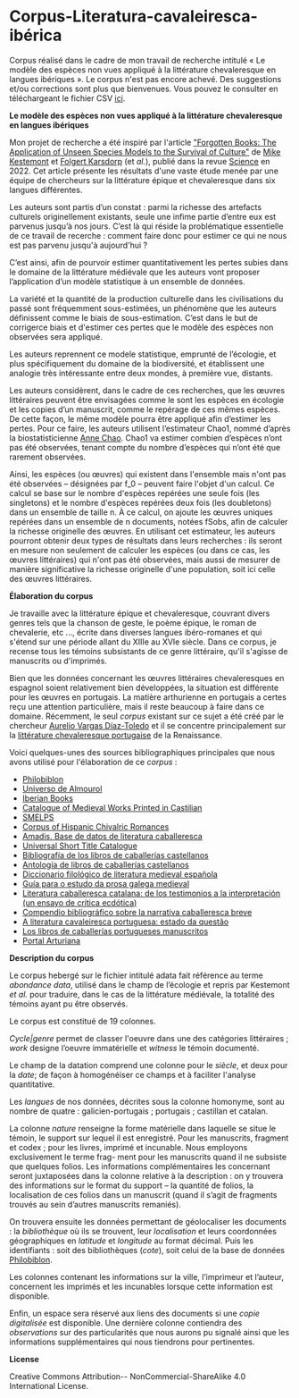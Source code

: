 # Corpus-Literatura-cavaleiresca-ibérica
Corpus réalisé dans le cadre de mon travail de recherche intitulé « Le modèle des espèces non vues appliqué à la littérature chevaleresque en langues ibériques ». Le corpus n'est pas encore achevé. Des suggestions et/ou corrections sont plus que bienvenues. Vous pouvez le consulter en téléchargeant le fichier CSV [ici](adata_m2.csv).

**Le modèle des espèces non vues appliqué à la littérature chevaleresque en langues ibériques**

Mon projet de recherche a été inspiré par l'article ["Forgotten Books: The Application of Unseen Species Models to the Survival of Culture"](https://github.com/mikekestemont/forgotten-books) de [Mike Kestemont](https://mikekestemont.github.io/) et [Folgert Karsdorp](https://www.karsdorp.io/) (et *al.*), publié dans la revue [Science](https://www.science.org/doi/10.1126/science.abl7655) en 2022. Cet article présente les résultats d'une vaste étude menée par une équipe de chercheurs sur la littérature épique et chevaleresque dans six langues différentes.

Les auteurs sont partis d’un constat :  parmi la richesse des artefacts culturels originellement existants, seule une infime partie d’entre eux est parvenus jusqu’à nos jours. C’est là qui réside la problématique essentielle de ce travail de recerche : comment faire donc pour estimer ce qui ne nous est pas parvenu jusqu'à aujourd'hui ? 
 
 C’est ainsi, afin de pourvoir estimer quantitativement les pertes subies dans le domaine de la littérature médiévale que les auteurs vont proposer l’application d’un modèle statistique à un ensemble de données.

La variété et la quantité de la production culturelle dans les civilisations du passé sont fréquemment sous-estimées, un phénomène que les auteurs définissent comme le biais de sous-estimation. C’est dans le but de corrigerce biais et d'estimer ces pertes que le modèle des espèces non observées sera appliqué.

Les auteurs reprennent ce modele statistique, emprunté de l’écologie, et plus spécifiquement du domaine de la biodiversité, et établissent une analogie très intéressante entre deux mondes, à première vue, distants.

 
Les auteurs considèrent, dans le cadre de ces recherches, que les œuvres littéraires peuvent être envisagées comme le sont les espèces en écologie et les copies d’un manuscrit, comme le repérage de ces mêmes espèces. De cette façon, le même modèle pourra être appliqué afin d’estimer les pertes. Pour ce faire, les auteurs utilisent l’estimateur Chao1, nommé d’après la biostatisticienne [Anne Chao](https://sites.google.com/view/chao-lab-website/brief-cv). Chao1 va estimer combien d’espèces n’ont pas été observées, tenant compte du nombre d’espèces qui n’ont été que rarement observées.

Ainsi, les espèces (ou œuvres) qui existent dans l'ensemble mais n'ont pas été observées – désignées par f_0 – peuvent faire l'objet d'un calcul. Ce calcul se base sur le nombre d'espèces repérées une seule fois (les singletons) et le nombre d'espèces repérées deux fois (les doubletons) dans un ensemble de taille n. À ce calcul, on ajoute les œuvres uniques repérées dans un ensemble de n documents, notées fSobs, afin de calculer la richesse originelle des œuvres. En utilisant cet estimateur, les auteurs pourront obtenir deux types de résultats dans leurs recherches : ils seront en mesure non seulement de calculer les espèces (ou dans ce cas, les œuvres littéraires) qui n'ont pas été observées, mais aussi de mesurer de manière significative la richesse originelle d'une population, soit ici celle des œuvres littéraires.

**Élaboration du corpus**

Je travaille avec la littérature épique et chevaleresque, couvrant divers genres tels que la chanson de geste, le poème épique, le roman de chevalerie, etc ...,  écrite dans diverses langues ibéro-romanes et qui s'étend sur une période allant du XIIIe au XVIe siècle. Dans ce corpus, je recense tous les témoins subsistants de ce genre littéraire, qu'il s'agisse de manuscrits ou d'imprimés.

Bien que les données concernant les œuvres littéraires chevaleresques en espagnol soient relativement bien développées, la situation est différente pour les œuvres en portugais. La matière arthurienne en portugais a certes reçu une attention particulière, mais il reste beaucoup à faire dans ce domaine. Récemment, le seul *corpus* existant sur ce sujet a été créé par le chercheur [Aurelio Vargas Díaz-Toledo](https://www.ucm.es/aureliovargasdiaztoledo/) et  il se concentre principalement sur la [littérature chevaleresque portugaise](https://parnaseo.uv.es/UniversoDeAlmourol/) de la Renaissance.

Voici quelques-unes des sources bibliographiques principales que nous avons utilisé pour l'élaboration de ce *corpus* : 

- [Philobiblon](https://bancroft.berkeley.edu/philobiblon/)
- [Universo de Almourol](https://parnaseo.uv.es/UniversoDeAlmourol/)
- [Iberian Books](https://iberian.ucd.ie/view/iberian:13094)
- [Catalogue of Medieval Works Printed in Castilian](https://comedic.unizar.es/)
- [SMELPS](https://smelps.wixsite.com/smelpsarturiano)
- [Corpus of Hispanic Chivalric Romances](https://textred.spanport.wisc.edu/chivalric/index.html)
- [Amadis. Base de datos de literatura caballeresca](https://clarisel.unizar.es/paginas/index.php?base=amadis&opcion=presentacion)
- [Universal Short Title Catalogue ](https://ustc.ac.uk/)
- [Bibliografía de los libros de caballerías castellanos](https://www.cervantesvirtual.com/obra/bibliografia-de-los-libros-de-caballeria-castellanos/)
- [Antología de libros de caballerías castellanos](https://www.cervantesvirtual.com/obra/antologia-de-libros-de-caballerias-castellanos/)
- [Diccionario filológico de literatura medieval española](https://dialnet.unirioja.es/servlet/libro?codigo=267414)
- [Guía para o estudo da prosa galega medieval](https://cirp.gal/publicacions/pub-0511.html)
- [Literatura caballeresca catalana: de los testimonios a la interpretación (un ensayo de crítica ecdótica) ](https://dialnet.unirioja.es/servlet/articulo?codigo=2371582)
- [Compendio bibliográfico sobre la narrativa caballeresca breve](https://www.cervantesvirtual.com/obra/compendio-bibliografico-sobre-la-narrativa-caballeresca-breve/)
- [A literatura cavaleiresca portuguesa: estado da questão](https://www.academia.edu/7984490/A_literatura_cavaleiresca_portuguesa_estado_da_arte)
- [Los libros de caballerías portugueses manuscritos](https://produccioncientifica.ucm.es/documentos/5f9e0d0f29995246493cdcc0)
- [Portal Arturiana](https://arturiana.es/inicio.html)


**Description du corpus**

Le corpus hebergé sur le fichier intitulé adata fait référence au terme *abondance data*, utilisé dans le champ de l’écologie et repris par Kestemont *et al.* pour traduire, dans le cas de la littérature médiévale, la totalité des témoins ayant pu être observés.

Le corpus est constitué de 19 colonnes. 

*Cycle|genre* permet de classer l'oeuvre dans une des catégories littéraires ; *work* designe l’oeuvre immatérielle et *witness* le témoin documenté.

Le champ de la datation comprend une colonne pour le *siècle*, et deux pour la *date*; de façon à homogénéiser ce champs et à faciliter l'analyse quantitative. 

Les *langues* de nos données, décrites sous la colonne homonyme, sont au nombre de quatre : galicien-portugais ; portugais ; castillan et catalan. 

La colonne *nature* renseigne la forme matérielle dans laquelle se situe le témoin, le support sur lequel il est enregistré. Pour les manuscrits, fragment et codex ; pour les
livres, imprimé et incunable. Nous employons exclusivement le terme frag- ment pour les manuscrits quand il ne subsiste que quelques folios. Les informations complémentaires les concernant seront juxtaposées dans la colonne
relative à la description : on y trouvera des informations sur le format du support – la quantité de folios, la localisation de ces folios dans un manuscrit (quand il s’agit de fragments trouvés au sein d’autres manuscrits remaniés).

On trouvera ensuite les données permettant de géolocaliser les documents : la *bibliothèque* où ils se trouvent, leur *localisation* et leurs coordonnées géographiques en *latitude* et *longitude* au format décimal. Puis les identifiants : soit des bibliothèques (*cote*), soit celui de la base de données [Philobiblon](https://bancroft.berkeley.edu/philobiblon/).

Les colonnes contenant les informations sur la ville, l’imprimeur et l’auteur, concernent les imprimés et les incunables lorsque cette information est disponible. 

Enfin, un espace sera réservé aux liens des documents si une *copie digitalisée* est disponible. Une dernière colonne contiendra des *observations* sur 
des particularités que nous aurons pu signalé ainsi que les informations supplémentaires qui nous tiendrons pour pertinentes.

**License**

 Creative Commons Attribution-- NonCommercial-ShareAlike 4.0 International License.


